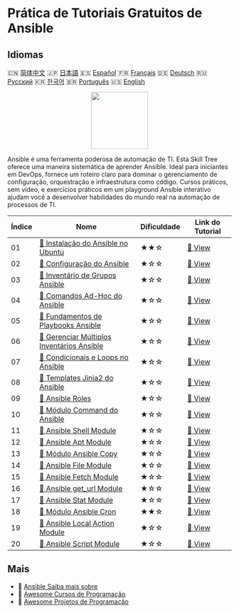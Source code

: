 # Prática de Tutoriais Gratuitos de Ansible

## Idiomas

🇨🇳 [简体中文](README_zh.md) 🇯🇵 [日本語](README_ja.md) 🇪🇸 [Español](README_es.md) 🇫🇷 [Français](README_fr.md) 🇩🇪 [Deutsch](README_de.md) 🇷🇺 [Русский](README_ru.md) 🇰🇷 [한국어](README_ko.md) 🇧🇷 [Português](README_pt.md) 🇺🇸 [English](README.md) 

<div align="center">
<img width="128px" src="https://file.labex.io/path/PBjrCC7U2Koq.png">
</div>

Ansible é uma ferramenta poderosa de automação de TI. Esta Skill Tree oferece uma maneira sistemática de aprender Ansible. Ideal para iniciantes em DevOps, fornece um roteiro claro para dominar o gerenciamento de configuração, orquestração e infraestrutura como código. Cursos práticos, sem vídeo, e exercícios práticos em um playground Ansible interativo ajudam você a desenvolver habilidades do mundo real na automação de processos de TI.

|   Índice | Nome                                                                                                                           | Dificuldade   | Link do Tutorial                                                                            |
|----------|--------------------------------------------------------------------------------------------------------------------------------|---------------|---------------------------------------------------------------------------------------------|
|       01 | [📖 Instalação do Ansible no Ubuntu](https://labex.io/pt/tutorials/ansible-ansible-installation-on-ubuntu-67172)               | ★★☆           | [🔗 View](https://labex.io/pt/tutorials/ansible-ansible-installation-on-ubuntu-67172)       |
|       02 | [📖 Configuração do Ansible](https://labex.io/pt/tutorials/ansible-ansible-configuration-390437)                               | ★☆☆           | [🔗 View](https://labex.io/pt/tutorials/ansible-ansible-configuration-390437)               |
|       03 | [📖 Inventário de Grupos Ansible](https://labex.io/pt/tutorials/ansible-ansible-groups-inventory-290160)                       | ★☆☆           | [🔗 View](https://labex.io/pt/tutorials/ansible-ansible-groups-inventory-290160)            |
|       04 | [📖 Comandos Ad-Hoc do Ansible](https://labex.io/pt/tutorials/ansible-ansible-ad-hoc-commands-390441)                          | ★☆☆           | [🔗 View](https://labex.io/pt/tutorials/ansible-ansible-ad-hoc-commands-390441)             |
|       05 | [📖 Fundamentos de Playbooks Ansible](https://labex.io/pt/tutorials/ansible-ansible-playbook-basics-390426)                    | ★☆☆           | [🔗 View](https://labex.io/pt/tutorials/ansible-ansible-playbook-basics-390426)             |
|       06 | [📖 Gerenciar Múltiplos Inventários Ansible](https://labex.io/pt/tutorials/ansible-manage-multiple-ansible-inventories-290193) | ★☆☆           | [🔗 View](https://labex.io/pt/tutorials/ansible-manage-multiple-ansible-inventories-290193) |
|       07 | [📖 Condicionais e Loops no Ansible](https://labex.io/pt/tutorials/ansible-ansible-conditionals-and-loops-390455)              | ★☆☆           | [🔗 View](https://labex.io/pt/tutorials/ansible-ansible-conditionals-and-loops-390455)      |
|       08 | [📖 Templates Jinja2 do Ansible](https://labex.io/pt/tutorials/ansible-ansible-jinja2-templates-390470)                        | ★☆☆           | [🔗 View](https://labex.io/pt/tutorials/ansible-ansible-jinja2-templates-390470)            |
|       09 | [📖 Ansible Roles](https://labex.io/pt/tutorials/ansible-ansible-roles-390467)                                                 | ★☆☆           | [🔗 View](https://labex.io/pt/tutorials/ansible-ansible-roles-390467)                       |
|       10 | [📖 Módulo Command do Ansible](https://labex.io/pt/tutorials/ansible-ansible-command-module-290161)                            | ★☆☆           | [🔗 View](https://labex.io/pt/tutorials/ansible-ansible-command-module-290161)              |
|       11 | [📖 Ansible Shell Module](https://labex.io/pt/tutorials/ansible-ansible-shell-module-289409)                                   | ★☆☆           | [🔗 View](https://labex.io/pt/tutorials/ansible-ansible-shell-module-289409)                |
|       12 | [📖 Ansible Apt Module](https://labex.io/pt/tutorials/ansible-ansible-apt-module-289651)                                       | ★☆☆           | [🔗 View](https://labex.io/pt/tutorials/ansible-ansible-apt-module-289651)                  |
|       13 | [📖 Módulo Ansible Copy](https://labex.io/pt/tutorials/ansible-ansible-copy-module-289653)                                     | ★☆☆           | [🔗 View](https://labex.io/pt/tutorials/ansible-ansible-copy-module-289653)                 |
|       14 | [📖 Ansible File Module](https://labex.io/pt/tutorials/ansible-ansible-file-module-289654)                                     | ★☆☆           | [🔗 View](https://labex.io/pt/tutorials/ansible-ansible-file-module-289654)                 |
|       15 | [📖 Ansible Fetch Module](https://labex.io/pt/tutorials/ansible-ansible-fetch-module-290159)                                   | ★☆☆           | [🔗 View](https://labex.io/pt/tutorials/ansible-ansible-fetch-module-290159)                |
|       16 | [📖 Ansible get_url Module](https://labex.io/pt/tutorials/ansible-ansible-get-url-module-290188)                               | ★☆☆           | [🔗 View](https://labex.io/pt/tutorials/ansible-ansible-get-url-module-290188)              |
|       17 | [📖 Ansible Stat Module](https://labex.io/pt/tutorials/ansible-ansible-stat-module-290192)                                     | ★☆☆           | [🔗 View](https://labex.io/pt/tutorials/ansible-ansible-stat-module-290192)                 |
|       18 | [📖 Módulo Ansible Cron](https://labex.io/pt/tutorials/ansible-ansible-cron-module-290157)                                     | ★★☆           | [🔗 View](https://labex.io/pt/tutorials/ansible-ansible-cron-module-290157)                 |
|       19 | [📖 Ansible Local Action Module](https://labex.io/pt/tutorials/ansible-ansible-local-action-module-290189)                     | ★☆☆           | [🔗 View](https://labex.io/pt/tutorials/ansible-ansible-local-action-module-290189)         |
|       20 | [📖 Ansible Script Module](https://labex.io/pt/tutorials/ansible-ansible-script-module-289411)                                 | ★☆☆           | [🔗 View](https://labex.io/pt/tutorials/ansible-ansible-script-module-289411)               |

## Mais

- 🔗 [Ansible Saiba mais sobre](https://labex.io/pt/skilltrees/ansible)
- 🔗 [Awesome Cursos de Programação](https://github.com/labex-labs/awesome-programming-courses)
- 🔗 [Awesome Projetos de Programação](https://github.com/labex-labs/awesome-programming-projects)

